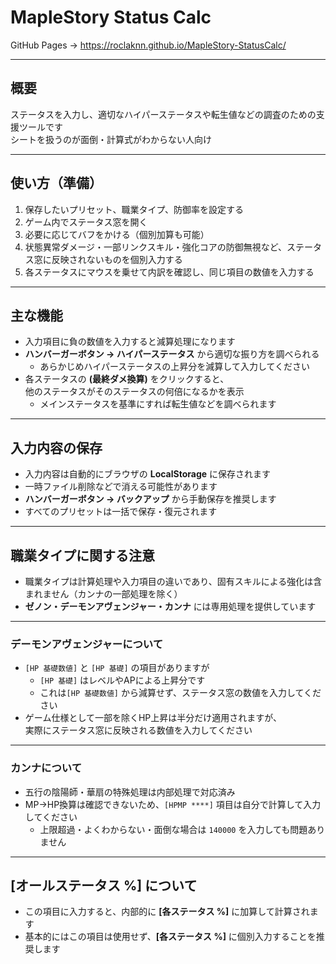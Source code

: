 # MapleStory Status Calc

GitHub Pages → https://roclaknn.github.io/MapleStory-StatusCalc/

---

## 概要
ステータスを入力し、適切なハイパーステータスや転生値などの調査のための支援ツールです  
シートを扱うのが面倒・計算式がわからない人向け  

---

## 使い方（準備）
1. 保存したいプリセット、職業タイプ、防御率を設定する  
2. ゲーム内でステータス窓を開く  
3. 必要に応じてバフをかける（個別加算も可能）  
4. 状態異常ダメージ・一部リンクスキル・強化コアの防御無視など、ステータス窓に反映されないものを個別入力する  
5. 各ステータスにマウスを乗せて内訳を確認し、同じ項目の数値を入力する  

---

## 主な機能
- 入力項目に負の数値を入力すると減算処理になります  
- **ハンバーガーボタン → ハイパーステータス** から適切な振り方を調べられる  
  - あらかじめハイパーステータスの上昇分を減算して入力してください  
- 各ステータスの **(最終ダメ換算)** をクリックすると、  
  他のステータスがそのステータスの何倍になるかを表示  
  - メインステータスを基準にすれば転生値などを調べられます  

---

## 入力内容の保存
- 入力内容は自動的にブラウザの **LocalStorage** に保存されます  
- 一時ファイル削除などで消える可能性があります  
- **ハンバーガーボタン → バックアップ** から手動保存を推奨します  
- すべてのプリセットは一括で保存・復元されます  

---

## 職業タイプに関する注意
- 職業タイプは計算処理や入力項目の違いであり、固有スキルによる強化は含まれません（カンナの一部処理を除く）  
- **ゼノン・デーモンアヴェンジャー・カンナ** には専用処理を提供しています  

---

### デーモンアヴェンジャーについて
- `[HP 基礎数値]` と `[HP 基礎]` の項目がありますが  
  - `[HP 基礎]` はレベルやAPによる上昇分です  
  - これは`[HP 基礎数値]` から減算せず、ステータス窓の数値を入力してください  
- ゲーム仕様として一部を除くHP上昇は半分だけ適用されますが、  
  実際にステータス窓に反映される数値を入力してください  

---

### カンナについて
- 五行の陰陽師・華扇の特殊処理は内部処理で対応済み  
- MP→HP換算は確認できないため、`[HPMP ****]` 項目は自分で計算して入力してください  
  - 上限超過・よくわからない・面倒な場合は `140000` を入力しても問題ありません  

---

## [オールステータス %] について
- この項目に入力すると、内部的に **[各ステータス %]** に加算して計算されます  
- 基本的にはこの項目は使用せず、**[各ステータス %]** に個別入力することを推奨します  
